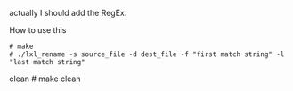 actually I should add the RegEx.




How to use this


    # make
    # ./lxl_rename -s source_file -d dest_file -f "first match string" -l "last match string"


clean
    # make clean
